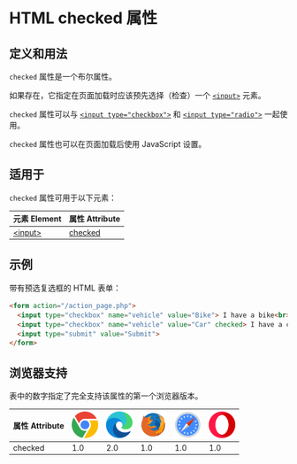 HTML checked 属性
===

## 定义和用法

`checked` 属性是一个布尔属性。

如果存在，它指定在页面加载时应该预先选择（检查）一个 [`<input>`](../tags/input.md) 元素。

`checked` 属性可以与 [`<input type="checkbox">`](../tags/input_type_checkbox.md) 和 [`<input type="radio">`](../tags/input_type_radio.md) 一起使用。

`checked` 属性也可以在页面加载后使用 JavaScript 设置。

## 适用于

`checked` 属性可用于以下元素：

| 元素 Element | 属性 Attribute |
| ----- | ----- |
| [\<input>](../tags/input.md) | [checked](../tags/input_checked.md) |
<!--rehype:style=width: 100%; display: inline-table;-->

## 示例

带有预选复选框的 HTML 表单：

```html idoc:preview:iframe
<form action="/action_page.php">
  <input type="checkbox" name="vehicle" value="Bike"> I have a bike<br>
  <input type="checkbox" name="vehicle" value="Car" checked> I have a car<br>
  <input type="submit" value="Submit">
</form>
```

## 浏览器支持

表中的数字指定了完全支持该属性的第一个浏览器版本。

| 属性 Attribute | ![chrome][1] | ![edge][2] | ![firefox][3] | ![safari][4] | ![opera][5] |
| ------- | --- | --- | --- | --- | --- |
| checked   | 1.0 | 2.0 | 1.0 | 1.0 | 1.0 |
<!--rehype:style=width: 100%; display: inline-table;-->



[1]: ../assets/chrome.svg
[2]: ../assets/edge.svg
[3]: ../assets/firefox.svg
[4]: ../assets/safari.svg
[5]: ../assets/opera.svg